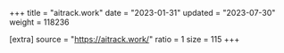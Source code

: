 +++
title = "aitrack.work"
date = "2023-01-31"
updated = "2023-07-30"
weight = 118236

[extra]
source = "https://aitrack.work/"
ratio = 1
size = 115
+++
